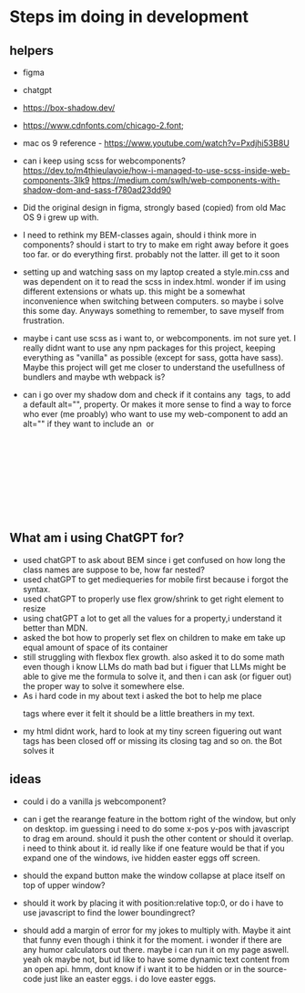 # Steps im doing in development

## helpers

* figma
* chatgpt
* <https://box-shadow.dev/>
* <https://www.cdnfonts.com/chicago-2.font>;
* mac os 9 reference - <https://www.youtube.com/watch?v=Pxdjhi53B8U>
* can i keep using scss for webcomponents?
<https://dev.to/m4thieulavoie/how-i-managed-to-use-scss-inside-web-components-3lk9>
<https://medium.com/swlh/web-components-with-shadow-dom-and-sass-f780ad23dd90>

* Did the original design in figma, strongly based (copied) from old Mac OS 9 i grew up with.  

* I need to rethink my BEM-classes again, should i think more in components?
should i start to try to make em right away before it goes too far. or do everything first.
probably not the latter. ill get to it soon

* setting up and watching sass on my laptop created a style.min.css and was dependent on it to read the scss in
index.html. wonder if im using different extensions or whats up. this might be a somewhat inconvenience when
switching between computers. so maybe i solve this some day. Anyways something to remember, to save myself from frustration.

* maybe i cant use scss as i want to, or webcomponents. im not sure yet. I really didnt want to use any npm packages for this project, keeping everything as "vanilla" as possible (except for sass, gotta have sass). Maybe this project will get me closer to understand the usefullness of bundlers and maybe wth webpack is?

* can i go over my shadow dom and check if it contains any <img> tags, to add a default alt="", property. Or makes it more sense to find a way to force who ever (me proably) who want to use my web-component to add an alt="" if they want to
include an <img> or <svg>

## What am i using ChatGPT for?

* used chatGPT to ask about BEM since i get confused on how long the class names are suppose to be, how far nested?
* used chatGPT to get mediequeries for mobile first because i forgot the syntax.
* used chatGPT to properly use flex grow/shrink to get right element to resize
* using chatGPT a lot to get all the values for a property,i understand it better than MDN.
* asked the bot how to properly set flex on children to make em take up equal amount of space of its container
* still struggling with flexbox flex growth. also asked it to do some math even though i know LLMs do math bad
but i figuer that LLMs might be able to give me the formula to solve it, and then i can ask (or figuer out)
the proper way to solve it somewhere else.
* As i hard code in my about text i asked the bot to help me place <p> tags where ever it felt it should be
a little breathers in my text.
* my html didnt work, hard to look at my tiny screen figuering out want tags has been closed off or missing its closing tag and so on. the Bot solves it

## ideas

* could i do a vanilla js webcomponent?

* can i get the rearange feature in the bottom right of the window, but only on desktop.
im guessing i need to do some x-pos y-pos with javascript to drag em around. should it push the other content
or should it overlap. i need to think about it.
id really like if one feature would be that if you expand one of the windows, ive hidden easter eggs off screen.

* should the expand button make the window collapse at place itself on top of upper window?
* should it work by placing it with position:relative top:0, or do i have to use javascript to find the lower boundingrect?

* should add a margin of error for my jokes to multiply with. Maybe
it aint that funny even though i think it for the moment. i wonder if there are
any humor calculators out there. maybe i can run it on my page aswell. yeah ok
maybe not, but id like to have some dynamic text content from an open api.
hmm, dont know if i want it to be hidden or in the source-code just like an easter eggs. i do love easter eggs.

